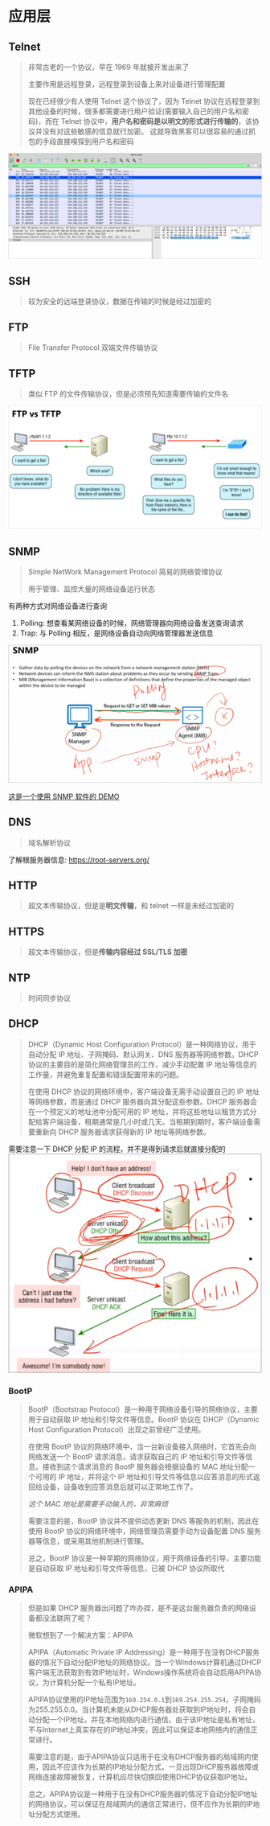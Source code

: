 # 应用层

## Telnet

> 非常古老的一个协议，早在 1969 年就被开发出来了
>
> 主要作用是远程登录，远程登录到设备上来对设备进行管理配置
>
> 现在已经很少有人使用 Telnet 这个协议了，因为 Telnet 协议在远程登录到其他设备的时候，很多都需要进行用户验证(需要输入自己的用户名和密码)，而在 Telnet 协议中，**用户名和密码是以明文的形式进行传输的**，该协议并没有对这些敏感的信息就行加密。
> 这就导致黑客可以很容易的通过抓包的手段直接嗅探到用户名和密码

![通过抓包获取到的密码](../assets/CleanShot%202023-05-13%20at%2009.13.32.png)

## SSH

> 较为安全的远端登录协议，数据在传输的时候是经过加密的

## FTP

> File Transfer Protocol 双端文件传输协议

## TFTP

> 类似 FTP 的文件传输协议，但是必须预先知道需要传输的文件名

![](../assets/CleanShot%202023-05-13%20at%2009.30.57.png)

## SNMP

> Simple NetWork Management Protocol 简易的网络管理协议
>
> 用于管理、监控大量的网络设备运行状态

有两种方式对网络设备进行查询

1. Polling: 想查看某网络设备的时候，网络管理器向网络设备发送查询请求
2. Trap: 与 Polling 相反，是网络设备自动向网络管理器发送信息

![](../assets/CleanShot%202023-05-13%20at%2009.36.46.png)

[这是一个使用 SNMP 软件的 DEMO](https://hco.demo.solarwinds.com/Orion/SummaryView.aspx?viewkey=Summary+Home+Narrow)

## DNS

> 域名解析协议

了解根服务器信息: https://root-servers.org/

## HTTP

> 超文本传输协议，但是是**明文传输**，和 telnet 一样是未经过加密的

## HTTPS

> 超文本传输协议，但是**传输内容经过 SSL/TLS 加密**

## NTP

> 时间同步协议

## DHCP

> DHCP（Dynamic Host Configuration Protocol）是一种网络协议，用于自动分配 IP 地址、子网掩码、默认网关、DNS 服务器等网络参数。DHCP 协议的主要目的是简化网络管理员的工作，减少手动配置 IP 地址等信息的工作量，并避免重复配置和错误配置带来的问题。
>
> 在使用 DHCP 协议的网络环境中，客户端设备无需手动设置自己的 IP 地址等网络参数，而是通过 DHCP 服务器向其分配这些参数。DHCP 服务器会在一个预定义的地址池中分配可用的 IP 地址，并将这些地址以租赁方式分配给客户端设备，租期通常是几小时或几天。当租期到期时，客户端设备需要重新向 DHCP 服务器请求获得新的 IP 地址等网络参数。

需要注意一下 DHCP 分配 IP 的流程，并不是得到请求后就直接分配的
![](../assets/CleanShot%202023-05-13%20at%2010.44.25.png)

### BootP

> BootP（Bootstrap Protocol）是一种用于网络设备引导的网络协议，主要用于自动获取 IP 地址和引导文件等信息。BootP 协议在 DHCP（Dynamic Host Configuration Protocol）出现之前曾经广泛使用。
>
> 在使用 BootP 协议的网络环境中，当一台新设备接入网络时，它首先会向网络发送一个 BootP 请求消息，请求获取自己的 IP 地址和引导文件等信息。接收到这个请求消息的 BootP 服务器会根据设备的 MAC 地址分配一个可用的 IP 地址，并将这个 IP 地址和引导文件等信息以应答消息的形式返回给设备，设备收到应答消息后就可以正常地工作了。
>
> _这个 MAC 地址是需要手动输入的，非常麻烦_
>
> 需要注意的是，BootP 协议并不提供动态更新 DNS 等服务的机制，因此在使用 BootP 协议的网络环境中，网络管理员需要手动为设备配置 DNS 服务器等信息，或采用其他机制进行管理。
>
> 总之，BootP 协议是一种早期的网络协议，用于网络设备的引导，主要功能是自动获取 IP 地址和引导文件等信息，已被 DHCP 协议所取代

### APIPA

> 但是如果 DHCP 服务器出问题了咋办捏，是不是这台服务器负责的网络设备都没法联网了呢？
>
> 微软想到了一个解决方案：APIPA
>
> APIPA（Automatic Private IP Addressing）是一种用于在没有DHCP服务器的情况下自动分配IP地址的网络协议。当一个Windows计算机通过DHCP客户端无法获取到有效IP地址时，Windows操作系统将会自动启用APIPA协议，为计算机分配一个私有IP地址。
> 
> APIPA协议使用的IP地址范围为`169.254.0.1`到`169.254.255.254`，子网掩码为255.255.0.0。当计算机未能从DHCP服务器处获取到IP地址时，将会自动分配一个IP地址，并在本地网络内进行通信。由于该IP地址是私有地址，不与Internet上真实存在的IP地址冲突，因此可以保证本地网络内的通信正常进行。
> 
> 需要注意的是，由于APIPA协议只适用于在没有DHCP服务器的局域网内使用，因此不应该作为长期的IP地址分配方式。一旦出现DHCP服务器故障或网络连接故障被恢复，计算机应尽快切换回使用DHCP协议获取IP地址。
> 
> 总之，APIPA协议是一种用于在没有DHCP服务器的情况下自动分配IP地址的网络协议，可以保证在局域网内的通信正常进行，但不应作为长期的IP地址分配方式使用。